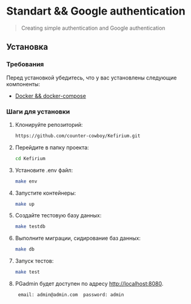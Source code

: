 # Standart && Google authentication

> Creating simple authentication and Google authentication



## Установка

### Требования

Перед установкой убедитесь, что у вас установлены следующие компоненты:

- [Docker && docker-compose](https://www.docker.com)

### Шаги для установки

1. Клонируйте репозиторий:

    ```bash
    https://github.com/counter-cowboy/Kefirium.git
    ```

2. Перейдите в папку проекта:

    ```bash
    cd Kefirium
    ```

3. Установите .env файл:

    ```bash
    make env
    ```

4. Запустите контейнеры:

    ```bash
    make up
    ```

5. Создайте тестовую базу данных:

    ```bash
   make testdb
    ```

6. Выполните миграции, сидирование баз данных:

    ```bash
    make db
    ```

7. Запуск тестов:

    ```bash
    make test 
    ```

8. PGadmin будет доступен по адресу [http://localhost:8080](http://localhost:8080).
    ```bash
     email: admin@admin.com  password: admin
      ```


